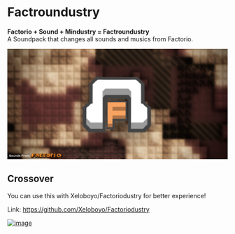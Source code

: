 # Factroundustry
**Factorio + Sound + Mindustry = Factroundustry**       
A Soundpack that changes all sounds and musics from Factorio.

![Logo](preview.png)

## Crossover
You can use this with Xeloboyo/Factoriodustry for better experience!

Link: https://github.com/Xeloboyo/Factoriodustry

<a href="https://ibb.co/DQmKm0H"><img src="https://i.ibb.co/M7KNKFx/crossover.png" alt="image" border="0"></a>
